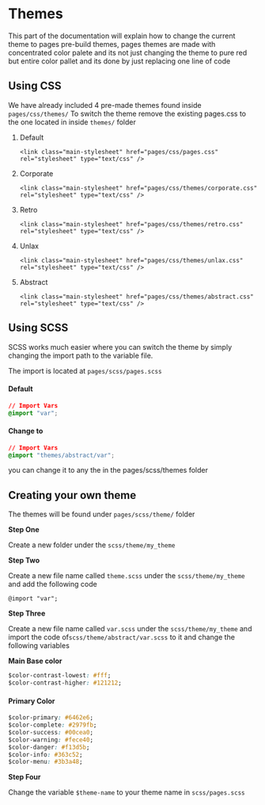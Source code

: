 # Themes

This part of the documentation will explain how to change the current theme to pages pre-build themes, pages themes are made with concentrated color palete and its not just changing the theme to pure red but entire color pallet and its done by just replacing one line of code  


## **Using CSS**

We have already included 4 pre-made themes found inside `pages/css/themes/` To switch the theme remove the existing pages.css to the one located in inside `themes/` folder

1. Default

   ```markup
   <link class="main-stylesheet" href="pages/css/pages.css" rel="stylesheet" type="text/css" />
   ```

2. Corporate

   ```markup
   <link class="main-stylesheet" href="pages/css/themes/corporate.css" rel="stylesheet" type="text/css" />
   ```

3. Retro

   ```markup
   <link class="main-stylesheet" href="pages/css/themes/retro.css" rel="stylesheet" type="text/css" />
   ```

4. Unlax

   ```markup
   <link class="main-stylesheet" href="pages/css/themes/unlax.css" rel="stylesheet" type="text/css" />
   ```

5. Abstract

   ```markup
   <link class="main-stylesheet" href="pages/css/themes/abstract.css" rel="stylesheet" type="text/css" />
   ```

## **Using SCSS**

SCSS works much easier where you can switch the theme by simply changing the import path to the variable file.  
  
The import is located at `pages/scss/pages.scss` 

#### Default

```css
// Import Vars
@import "var";
```

#### Change to 

```css
// Import Vars
@import "themes/abstract/var";
```

you can change it to any the in the pages/scss/themes folder

## **Creating your own theme**

The themes will be found under `pages/scss/theme/` folder

**Step One**

Create a new folder under the `scss/theme/my_theme`

**Step Two**

Create a new file name called `theme.scss` under the `scss/theme/my_theme` and add the following code

```text
@import "var";
```

**Step Three**

Create a new file name called `var.scss` under the `scss/theme/my_theme` and import the code of`scss/theme/abstract/var.scss` to it and change the following variables   
  
**Main Base color** 

```css
$color-contrast-lowest: #fff; 
$color-contrast-higher: #121212;
```

#### Primary Color

```css
$color-primary: #6462e6;
$color-complete: #2979fb; 
$color-success: #00cea0; 
$color-warning: #fece40; 
$color-danger: #f13d5b; 
$color-info: #363c52; 
$color-menu: #3b3a48;
```

**Step Four**

Change the variable `$theme-name` to your theme name in `scss/pages.scss`

